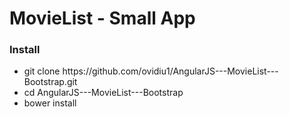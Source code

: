 <h1>MovieList - Small App</h1>
<h3>Install</h3>
<ul>
    <li>git clone https://github.com/ovidiu1/AngularJS---MovieList---Bootstrap.git</li>
    <li> cd AngularJS---MovieList---Bootstrap  </li>
    <li> bower install </li>
</ul>
